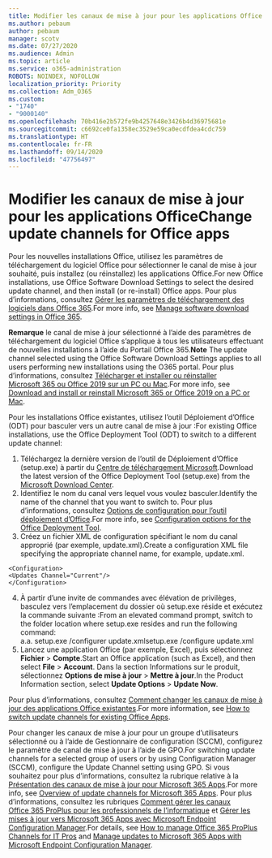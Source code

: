 ```yaml
---
title: Modifier les canaux de mise à jour pour les applications Office
ms.author: pebaum
author: pebaum
manager: scotv
ms.date: 07/27/2020
ms.audience: Admin
ms.topic: article
ms.service: o365-administration
ROBOTS: NOINDEX, NOFOLLOW
localization_priority: Priority
ms.collection: Adm_O365
ms.custom:
- "1740"
- "9000140"
ms.openlocfilehash: 70b416e2b572fe9b4257648e3426b4d36975681e
ms.sourcegitcommit: c6692ce0fa1358ec3529e59ca0ecdfdea4cdc759
ms.translationtype: HT
ms.contentlocale: fr-FR
ms.lasthandoff: 09/14/2020
ms.locfileid: "47756497"
---
```

# <a name="change-update-channels-for-office-apps"></a><span data-ttu-id="8f2d4-102">Modifier les canaux de mise à jour pour les applications Office</span><span class="sxs-lookup"><span data-stu-id="8f2d4-102">Change update channels for Office apps</span></span>

<span data-ttu-id="8f2d4-103">Pour les nouvelles installations Office, utilisez les paramètres de téléchargement du logiciel Office pour sélectionner le canal de mise à jour souhaité, puis installez (ou réinstallez) les applications Office.</span><span class="sxs-lookup"><span data-stu-id="8f2d4-103">For new Office installations, use Office Software Download Settings to select the desired update channel, and then install (or re-install) Office apps.</span></span> <span data-ttu-id="8f2d4-104">Pour plus d’informations, consultez [Gérer les paramètres de téléchargement des logiciels dans Office 365](https://docs.microsoft.com/deployoffice/manage-software-download-settings-office-365).</span><span class="sxs-lookup"><span data-stu-id="8f2d4-104">For more info, see [Manage software download settings in Office 365](https://docs.microsoft.com/deployoffice/manage-software-download-settings-office-365).</span></span> 

<span data-ttu-id="8f2d4-105">**Remarque** le canal de mise à jour sélectionné à l’aide des paramètres de téléchargement du logiciel Office s’applique à tous les utilisateurs effectuant de nouvelles installations à l’aide du Portail Office 365.</span><span class="sxs-lookup"><span data-stu-id="8f2d4-105">**Note** The update channel selected using the Office Software Download Settings applies to all users performing new installations using the O365 portal.</span></span> <span data-ttu-id="8f2d4-106">Pour plus d’informations, consultez [Télécharger et installer ou réinstaller Microsoft 365 ou Office 2019 sur un PC ou Mac](https://support.microsoft.com/office/download-and-install-or-reinstall-microsoft-365-or-office-2019-on-a-pc-or-mac-4414eaaf-0478-48be-9c42-23adc4716658).</span><span class="sxs-lookup"><span data-stu-id="8f2d4-106">For more info, see [Download and install or reinstall Microsoft 365 or Office 2019 on a PC or Mac](https://support.microsoft.com/office/download-and-install-or-reinstall-microsoft-365-or-office-2019-on-a-pc-or-mac-4414eaaf-0478-48be-9c42-23adc4716658).</span></span>   

<span data-ttu-id="8f2d4-107">Pour les installations Office existantes, utilisez l’outil Déploiement d’Office (ODT) pour basculer vers un autre canal de mise à jour :</span><span class="sxs-lookup"><span data-stu-id="8f2d4-107">For existing Office installations, use the Office Deployment Tool (ODT) to switch to a different update channel:</span></span>  

1. <span data-ttu-id="8f2d4-108">Téléchargez la dernière version de l’outil de Déploiement d’Office (setup.exe) à partir du [Centre de téléchargement Microsoft](https://go.microsoft.com/fwlink/p/?LinkID=626065).</span><span class="sxs-lookup"><span data-stu-id="8f2d4-108">Download the latest version of the Office Deployment Tool (setup.exe) from the [Microsoft Download Center](https://go.microsoft.com/fwlink/p/?LinkID=626065).</span></span>
2. <span data-ttu-id="8f2d4-109">Identifiez le nom du canal vers lequel vous voulez basculer.</span><span class="sxs-lookup"><span data-stu-id="8f2d4-109">Identify the name of the channel that you want to switch to.</span></span> <span data-ttu-id="8f2d4-110">Pour plus d’informations, consultez [Options de configuration pour l’outil déploiement d’Office](https://docs.microsoft.com/DeployOffice/configuration-options-for-the-office-2016-deployment-tool#channel-attribute-part-of-add-element).</span><span class="sxs-lookup"><span data-stu-id="8f2d4-110">For more info, see [Configuration options for the Office Deployment Tool](https://docs.microsoft.com/DeployOffice/configuration-options-for-the-office-2016-deployment-tool#channel-attribute-part-of-add-element).</span></span>
3. <span data-ttu-id="8f2d4-111">Créez un fichier XML de configuration spécifiant le nom du canal approprié (par exemple, update.xml).</span><span class="sxs-lookup"><span data-stu-id="8f2d4-111">Create a configuration XML file specifying the appropriate channel name, for example, update.xml.</span></span>  

`<Configuration>`<br>
`<Updates Channel="Current"/>`<br>
`</Configuration>`<br>

4. <span data-ttu-id="8f2d4-112">À partir d’une invite de commandes avec élévation de privilèges, basculez vers l’emplacement du dossier où setup.exe réside et exécutez la commande suivante :</span><span class="sxs-lookup"><span data-stu-id="8f2d4-112">From an elevated command prompt, switch to the folder location where setup.exe resides and run the following command:</span></span>  
    <span data-ttu-id="8f2d4-113">a.</span><span class="sxs-lookup"><span data-stu-id="8f2d4-113">a.</span></span> <span data-ttu-id="8f2d4-114">setup.exe /configurer update.xml</span><span class="sxs-lookup"><span data-stu-id="8f2d4-114">setup.exe /configure update.xml</span></span>
5. <span data-ttu-id="8f2d4-115">Lancez une application Office (par exemple, Excel), puis sélectionnez **Fichier** > **Compte**.</span><span class="sxs-lookup"><span data-stu-id="8f2d4-115">Start an Office application (such as Excel), and then select **File** > **Account**.</span></span> <span data-ttu-id="8f2d4-116">Dans la section Informations sur le produit, sélectionnez **Options de mise à jour** > **Mettre à jour**.</span><span class="sxs-lookup"><span data-stu-id="8f2d4-116">In the Product Information section, select **Update Options** > **Update Now**.</span></span>

<span data-ttu-id="8f2d4-117">Pour plus d’informations, consultez [Comment changer les canaux de mise à jour des applications Office existantes](https://support.microsoft.com/help/3185078/how-to-switch-from-semi-annual-channel-to-monthly-channel).</span><span class="sxs-lookup"><span data-stu-id="8f2d4-117">For more information, see [How to switch update channels for existing Office Apps](https://support.microsoft.com/help/3185078/how-to-switch-from-semi-annual-channel-to-monthly-channel).</span></span> 

<span data-ttu-id="8f2d4-118">Pour changer les canaux de mise à jour pour un groupe d’utilisateurs sélectionné ou à l’aide de Gestionnaire de configuration (SCCM), configurez le paramètre de canal de mise à jour à l’aide de GPO.</span><span class="sxs-lookup"><span data-stu-id="8f2d4-118">For switching update channels for a selected group of users or by using Configuration Manager (SCCM), configure the Update Channel setting using GPO.</span></span> <span data-ttu-id="8f2d4-119">Si vous souhaitez pour plus d’informations, consultez la rubrique relative à la [Présentation des canaux de mise à jour pour Microsoft 365 Apps](https://docs.microsoft.com/deployoffice/overview-update-channels#group-policy).</span><span class="sxs-lookup"><span data-stu-id="8f2d4-119">For more info, see [Overview of update channels for Microsoft 365 Apps](https://docs.microsoft.com/deployoffice/overview-update-channels#group-policy).</span></span> <span data-ttu-id="8f2d4-120">Pour plus d’informations, consultez les rubriques [Comment gérer les canaux Office 365 ProPlus pour les professionnels de l’informatique](https://techcommunity.microsoft.com/t5/office-365-blog/how-to-manage-office-365-proplus-channels-for-it-pros/ba-p/795813) et [Gérer les mises à jour vers Microsoft 365 Apps avec Microsoft Endpoint Configuration Manager](https://docs.microsoft.com/deployoffice/manage-microsoft-365-apps-updates-configuration-manager).</span><span class="sxs-lookup"><span data-stu-id="8f2d4-120">For details, see [How to manage Office 365 ProPlus Channels for IT Pros](https://techcommunity.microsoft.com/t5/office-365-blog/how-to-manage-office-365-proplus-channels-for-it-pros/ba-p/795813) and [Manage updates to Microsoft 365 Apps with Microsoft Endpoint Configuration Manager](https://docs.microsoft.com/deployoffice/manage-microsoft-365-apps-updates-configuration-manager).</span></span>